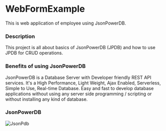# WebFormExample
This is web application of employee using JsonPowerDB.
### Description
This project is all about basics of JsonPowerDB (JPDB) and how to use JPDB for CRUD operations.
### Benefits of using JsonPowerDB
JsonPowerDB is a Database Server with Developer friendly REST API services. It's a High Performance, Light Weight, Ajax Enabled, Serverless, Simple to Use, Real-time Database. Easy and fast to develop database applications without using any server side programming / scripting or without installing any kind of database.

### JsonPowerDB
![JsonPdb](https://user-images.githubusercontent.com/105109540/196580810-cd7da87b-50d9-4b54-aa63-17ea371917c3.PNG)

